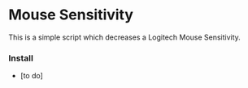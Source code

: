 Mouse Sensitivity
=================

This is a simple script which decreases a Logitech Mouse Sensitivity.

### Install

* [to do]
